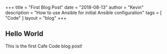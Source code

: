 +++
title = "First Blog Post"
date = "2018-08-13"
author = "Kevin"
description = "How to use Ansible for initial Ansible configuration"
tags = [ "Code" ]
layout = "blog"
+++

## Hello World

This is the first Cafe Code blog post!
